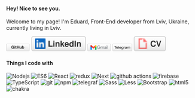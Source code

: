 
<h4>Hey! Nice to see you.</h4>

Welcome to my page!
I'm Eduard, Front-End developer from  Lviv, Ukraine, currently living in  Lviv.

<p align="left">
	<a href="https://github.com/EduardKop"><img src="imgs/github.png"  width="63" height="20" alt="GitHub"></a>
	<a href="https://www.linkedin.com/in/eduard-korytnyk-6b3929155/"><img src="imgs/linkedin.svg" alt="LinkedIn""></a>
	<a href="https://mail.google.com/mail/?view=cm&fs=1&to=eduard.korytnyk@gmail.com"><img src="imgs/gmail.png" width="63" height="20" alt="Email"></a>
	<a href="https://t.me/Eduard_Kop"><img src="imgs/tgm.png" width="53" height="20" alt="Citations"></a>
    <a href="https://web-cv-next.vercel.app/works"><img src="imgs/cv.svg" alt="Curriculum Vitae"></a>
</p>

<h4>Things I code with</h4>
<p align="left">
<img alt="Nodejs" src="https://img.shields.io/badge/-Nodejs-43853d?style=flat-square&logo=Node.js&logoColor=white" />
<img alt="ES6" src="https://img.shields.io/badge/-ES6-F7DF1E?style=flat-square&logo=javascript&logoColor=EB844E" />
<img alt="React" src="https://img.shields.io/badge/-React-61DAFB?style=flat-square&logo=react&logoColor=13324B" />
<img alt="redux" src="https://img.shields.io/badge/-Redux-764ABC?style=flat-square&logo=redux&logoColor=white" />
<img alt="Next" src="https://img.shields.io/badge/-Next.js-000000?style=flat-square&logo=next.js&logoColor=white" />
<img alt="github actions" src="https://img.shields.io/badge/-Github_Actions-2088FF?style=flat-square&logo=github-actions&logoColor=white" />
<img alt="firebase" src="https://img.shields.io/badge/-Firebase-FFCA28?style=flat-square&logo=firebase&logoColor=EB844E" />
<img alt="TypeScript" src="https://img.shields.io/badge/-TypeScript-007ACC?style=flat-square&logo=typescript&logoColor=white" />

  <img alt="git" src="https://img.shields.io/badge/-Git-F05032?style=flat-square&logo=git&logoColor=white" />
  <img alt="npm" src="https://img.shields.io/badge/-NPM-CB3837?style=flat-square&logo=npm&logoColor=white" />
  <img alt="telegraf" src="https://img.shields.io/badge/-Telegraf.js-E74724?style=flat-square&logo=telegram&logoColor=white" />

  <img alt="Sass" src="https://img.shields.io/badge/-Sass-CC6699?style=flat-square&logo=sass&logoColor=white" />
  <img alt="Less" src="https://img.shields.io/badge/-Less-1D365D?style=flat-square&logo=less&logoColor=white" />
  <img alt="Bootstrap" src="https://img.shields.io/badge/-Bootstrap-7952B3?style=flat-square&logo=Bootstrap&logoColor=white" />
  <img alt="html5" src="https://img.shields.io/badge/-HTML5-E34F26?style=flat-square&logo=html5&logoColor=white" />
  <img alt="chakra" src="https://img.shields.io/badge/-ChakraUI-319795?style=flat-square&logo=chakraui&logoColor=white" />




</p>

